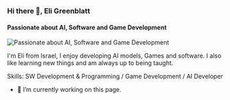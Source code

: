 ### Hi there 👋, Eli Greenblatt
#### Passionate about AI, Software and Game Development
![Passionate about AI, Software and Game Development](https://blogs.swarthmore.edu/its/wp-content/uploads/2022/12/github-universe-1920x768.png)

I'm Eli from Israel, I enjoy developing AI models, Games and software.
I also like learning new things and am always up to being taught.

Skills: SW Development & Programming / Game Development / AI Developer

- 🔭 I’m currently working on this page. 
